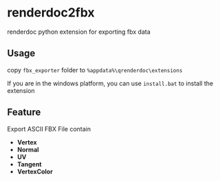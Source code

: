 # renderdoc2fbx
renderdoc python extension for exporting fbx data

## Usage

copy `fbx_exporter` folder to `%appdata%\qrenderdoc\extensions`

If you are in the windows platform, you can use `install.bat` to install the extension

## Feature

Export ASCII FBX File contain 

+ **Vertex** 
+ **Normal** 
+ **UV**
+ **Tangent**
+ **VertexColor**
